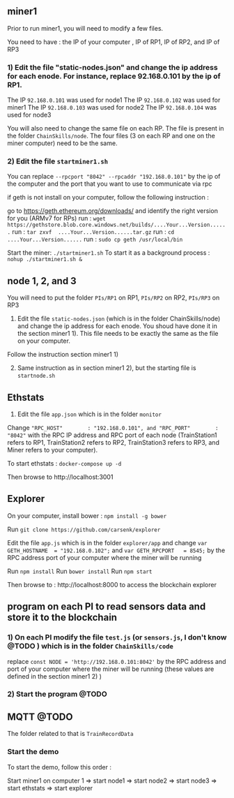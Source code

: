 
## miner1

Prior to run miner1, you will need to modify a few files.

You need to have : the IP of your computer , IP of RP1, IP of RP2, and IP of RP3

### 1) Edit the file "static-nodes.json" and change the ip address for each enode. For instance, replace 92.168.0.101 by the ip of RP1.

The IP `92.168.0.101` was used for node1
The IP `92.168.0.102` was used for miner1
The IP `92.168.0.103` was used for node2
The IP `92.168.0.104` was used for node3

You will also need to change the same file on each RP. The file is present in the folder `ChainSkills/node`. The four files (3 on each RP and one on the miner computer) need to be the same.

### 2) Edit the file `startminer1.sh`

You can replace `--rpcport "8042" --rpcaddr "192.168.0.101"` by the ip of the computer and the port that you want to use to communicate via rpc

if geth is not install on your computer, follow the following instruction :

go to https://geth.ethereum.org/downloads/ and identify the right version for you (ARMv7 for RPs)
run : `wget https://gethstore.blob.core.windows.net/builds/....Your...Version......`
run : `tar zxvf  ....Your...Version......tar.gz`
run : `cd ....Your...Version......`
run : `sudo cp geth /usr/local/bin`

Start the miner: `./startminer1.sh`
To start it as a background process : `nohup ./startminer1.sh &`


## node 1, 2, and 3

You will need to put the folder `PIs/RP1` on RP1, `PIs/RP2` on RP2, `PIs/RP3` on RP3

1) Edit the file `static-nodes.json` (which is in the folder ChainSkills/node) and change the ip address for each enode. You shoud have done it in the section miner1 1). This file needs to be exactly the same as the file on your computer.

Follow the instruction section miner1 1)

2) Same instruction as in section miner1 2), but the starting file is `startnode.sh`

## Ethstats

1) Edit the file `app.json` which is in the folder `monitor`

Change   `"RPC_HOST"        : "192.168.0.101", and "RPC_PORT"        : "8042"` with the RPC IP address and RPC port of each node (TrainStation1 refers to RP1, TrainStation2 refers to RP2, TrainStation3 refers to RP3, and Miner refers to your computer).

To start ethstats : `docker-compose up -d`

Then browse to http://localhost:3001

## Explorer

On your computer, install bower : `npm install -g bower`

Run `git clone https://github.com/carsenk/explorer`

Edit the file `app.js` which is in the folder `explorer/app` and change `var GETH_HOSTNAME	= "192.168.0.102";` and `var GETH_RPCPORT  	= 8545;` by the RPC address port of your computer where the miner will be running

Run `npm install`
Run `bower install`
Run `npm start`

Then browse to : http://localhost:8000 to access the blockchain explorer


## program on each PI to read sensors data and store it to the blockchain

### 1) On each PI modify the file `test.js` (or `sensors.js`, I don't know @TODO ) which is in the folder `ChainSkills/code`

replace `const NODE = 'http://192.168.0.101:8042'` by the RPC address and port of your computer where the miner will be running (these values are defined in the section miner1 2) )

### 2) Start the program @TODO

## MQTT @TODO

The folder related to that is `TrainRecordData`

### Start the demo

To start the demo, follow this order :

Start miner1 on computer 1 => start node1 => start node2 => start node3 => start ethstats => start explorer